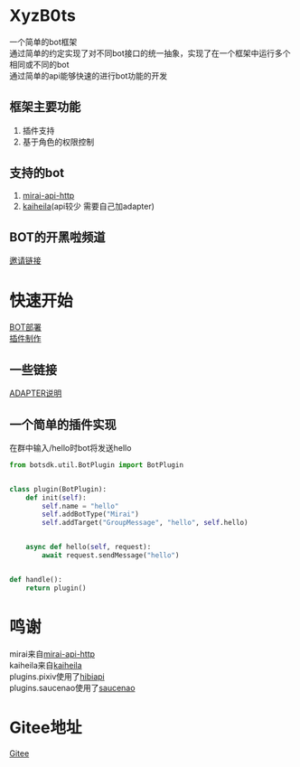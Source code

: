 # XyzB0ts
 一个简单的bot框架  
 通过简单的约定实现了对不同bot接口的统一抽象，实现了在一个框架中运行多个相同或不同的bot  
 通过简单的api能够快速的进行bot功能的开发

## 框架主要功能
 1. 插件支持
 2. 基于角色的权限控制

## 支持的bot
 1. [mirai-api-http](https://github.com/project-mirai/mirai-api-http)
 2. [kaiheila](https://github.com/kaiheila/api-docs)(api较少 需要自己加adapter)

## BOT的开黑啦频道
 [邀请链接](https://kaihei.co/LUTGj9)

# 快速开始
 [BOT部署](/docs/TOUSE.MD)  
 [插件制作](/docs/HOWTOSTART.MD)

## 一些链接
 [ADAPTER说明](/docs/ADAPTER.MD)

## 一个简单的插件实现
 在群中输入/hello时bot将发送hello  
```python
from botsdk.util.BotPlugin import BotPlugin


class plugin(BotPlugin):
    def init(self):
        self.name = "hello"
        self.addBotType("Mirai")
        self.addTarget("GroupMessage", "hello", self.hello)


    async def hello(self, request):
        await request.sendMessage("hello")


def handle():
    return plugin()

```


# 鸣谢
 mirai来自[mirai-api-http](https://github.com/project-mirai/mirai-api-http)  
 kaiheila来自[kaiheila](https://github.com/kaiheila/api-docs)  
 plugins.pixiv使用了[hibiapi](https://github.com/mixmoe/HibiAPI)  
 plugins.saucenao使用了[saucenao](https://saucenao.com/)


# Gitee地址
 [Gitee](https://gitee.com/d6e3032b/XyzB0ts)